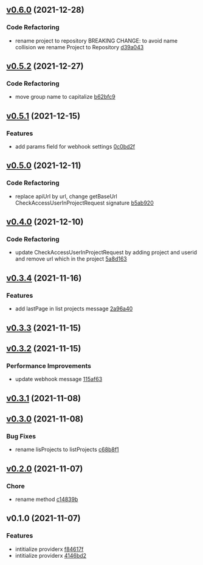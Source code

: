 
<a name="v0.6.0"></a>
## [v0.6.0](https://gitlab.w6d.io/w6d/project/-/compare/v0.5.2...v0.6.0) (2021-12-28)

### Code Refactoring

* rename project to repository BREAKING CHANGE: to avoid name collision we rename Project to Repository [d39a043]("https://gitlab.w6d.io/w6d/project/-/commit/d39a04342231b8fc7e9cd939a847249d47f98526")


<a name="v0.5.2"></a>
## [v0.5.2](https://gitlab.w6d.io/w6d/project/-/compare/v0.5.1...v0.5.2) (2021-12-27)

### Code Refactoring

* move group name to capitalize [b62bfc9]("https://gitlab.w6d.io/w6d/project/-/commit/b62bfc9c790a64a46428f5785e889774f58f4f46")


<a name="v0.5.1"></a>
## [v0.5.1](https://gitlab.w6d.io/w6d/project/-/compare/v0.5.0...v0.5.1) (2021-12-15)

### Features

* add params field for webhook settings [0c0bd2f]("https://gitlab.w6d.io/w6d/project/-/commit/0c0bd2f88e59a10518fefe4c811e31fa150440f7")


<a name="v0.5.0"></a>
## [v0.5.0](https://gitlab.w6d.io/w6d/project/-/compare/v0.4.0...v0.5.0) (2021-12-11)

### Code Refactoring

* replace apiUrl by url, change getBaseUrl CheckAccessUserInProjectRequest signature [b5ab920]("https://gitlab.w6d.io/w6d/project/-/commit/b5ab9204378a2233eea102aab30c0a242761133e")


<a name="v0.4.0"></a>
## [v0.4.0](https://gitlab.w6d.io/w6d/project/-/compare/v0.3.4...v0.4.0) (2021-12-10)

### Code Refactoring

* update CheckAccessUserInProjectRequest by adding project and userid and remove url which in the project [5a8d163]("https://gitlab.w6d.io/w6d/project/-/commit/5a8d163d11829406f1a71405f5bfce73f5ffd72b")


<a name="v0.3.4"></a>
## [v0.3.4](https://gitlab.w6d.io/w6d/project/-/compare/v0.3.3...v0.3.4) (2021-11-16)

### Features

* add lastPage in list projects message [2a96a40]("https://gitlab.w6d.io/w6d/project/-/commit/2a96a4071ed8f2bd82469e1302ed842a58c1edb7")


<a name="v0.3.3"></a>
## [v0.3.3](https://gitlab.w6d.io/w6d/project/-/compare/v0.3.2...v0.3.3) (2021-11-15)


<a name="v0.3.2"></a>
## [v0.3.2](https://gitlab.w6d.io/w6d/project/-/compare/v0.3.1...v0.3.2) (2021-11-15)

### Performance Improvements

* update webhook message [115af63]("https://gitlab.w6d.io/w6d/project/-/commit/115af63e803923dd308347e51c819e7f57cde47e")


<a name="v0.3.1"></a>
## [v0.3.1](https://gitlab.w6d.io/w6d/project/-/compare/v0.3.0...v0.3.1) (2021-11-08)


<a name="v0.3.0"></a>
## [v0.3.0](https://gitlab.w6d.io/w6d/project/-/compare/v0.2.0...v0.3.0) (2021-11-08)

### Bug Fixes

* rename lisProjects to listProjects [c68b8f1]("https://gitlab.w6d.io/w6d/project/-/commit/c68b8f1b55f354ccbbde8f752edc1d2c7e6a05e8")


<a name="v0.2.0"></a>
## [v0.2.0](https://gitlab.w6d.io/w6d/project/-/compare/v0.1.0...v0.2.0) (2021-11-07)

### Chore

* rename method [c14839b]("https://gitlab.w6d.io/w6d/project/-/commit/c14839b043bbdc88dbc0a2c4185bb85412f8825b")


<a name="v0.1.0"></a>
## v0.1.0 (2021-11-07)

### Features

* intitialize providerx [f84617f]("https://gitlab.w6d.io/w6d/project/-/commit/f84617f76f833abd729d097fd1129e9418e182fd")
* intitialize providerx [4146bd2]("https://gitlab.w6d.io/w6d/project/-/commit/4146bd25ef1a550988cce878db60a13fddf0bb7d")

